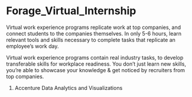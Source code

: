 # Forage_Virtual_Internship

Virtual work experience programs replicate work at top companies, and connect students to the companies themselves. In only 5-6 hours, learn relevant tools and skills necessary to complete tasks that replicate an employee’s work day.

Virtual work experience programs contain real industry tasks, to develop transferable skills for workplace readiness. You don’t just learn new skills, you’re able to showcase your knowledge & get noticed by recruiters from top companies.

1. Accenture Data Analytics and Visualizations 
